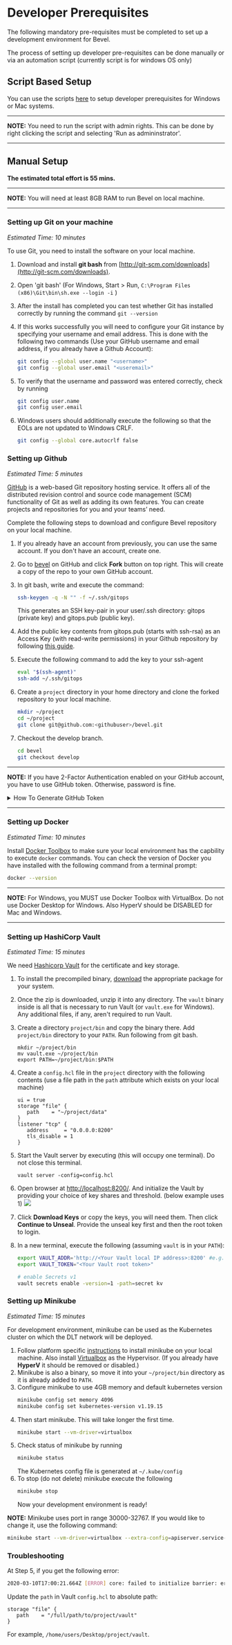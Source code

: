 [//]: # (##############################################################################################)
[//]: # (Copyright Accenture. All Rights Reserved.)
[//]: # (SPDX-License-Identifier: Apache-2.0)
[//]: # (##############################################################################################)

# Developer Prerequisites

The following mandatory pre-requisites must be completed to set up a development environment for Bevel.  

The process of setting up developer pre-requisites can be done manually or via an automation script (currently script is for windows OS only)

## Script Based Setup
You can use the scripts [here](https://github.com/hyperledger/bevel/tree/main/platforms/shared/scripts) to setup developer prerequisites for Windows or Mac systems.   

---

**NOTE:** You need to run the script with admin rights. This can be done by right clicking the script and selecting 'Run as admininstrator'. 

---

## Manual Setup

**The estimated total effort is 55 mins.**

---

**NOTE:** You will need at least 8GB RAM to run Bevel on local machine. 

---

### Setting up Git on your machine

_Estimated Time: 10 minutes_

To use Git, you need to install the software on your local machine.

1. Download and install **git bash** from [http://git-scm.com/downloads](http://git-scm.com/downloads).
1. Open 'git bash' (For Windows, Start > Run, `C:\Program Files (x86)\Git\bin\sh.exe --login -i` )
1. After the install has completed you can test whether Git has installed correctly by running the command `git --version`
1. If this works successfully you will need to configure your Git instance by specifying your username and email address. This is done with the following two commands (Use your GitHub username and email address, if you already have a Github Account):
   ```bash
   git config --global user.name "<username>"
   git config --global user.email "<useremail>"
   ```
1. To verify that the username and password was entered correctly, check by running

   ```bash
   git config user.name
   git config user.email
   ```

1. Windows users should additionally execute the following so that the EOLs are not updated to Windows CRLF.

   ```bash
   git config --global core.autocrlf false
   ```

### Setting up Github

_Estimated Time: 5 minutes_

[GitHub](https://github.com/) is a web-based Git repository hosting service. It offers all of the distributed revision control and source code management (SCM) functionality of Git as well as adding its own features. You can create projects and repositories for you and your teams’ need.

Complete the following steps to download and configure Bevel repository on your local machine.

1. If you already have an account from previously, you can use the same account. If you don't have an account, create one.
1. Go to [bevel](https://github.com/hyperledger/bevel) on GitHub and click **Fork** button on top right. This will create a copy of the repo to your own GitHub account.
1. In git bash, write and execute the command:

   ```bash
   ssh-keygen -q -N "" -f ~/.ssh/gitops
   ```

   This generates an SSH key-pair in your user/.ssh directory: gitops (private key) and gitops.pub (public key).

1. Add the public key contents from gitops.pub (starts with ssh-rsa) as an Access Key (with read-write permissions) in your Github repository by following [this guide](https://help.github.com/en/github/authenticating-to-github/adding-a-new-ssh-key-to-your-github-account).
1. Execute the following command to add the key to your ssh-agent
   ```bash
   eval "$(ssh-agent)"
   ssh-add ~/.ssh/gitops
   ```
1. Create a `project` directory in your home directory and clone the forked repository to your local machine.
   ```bash
   mkdir ~/project
   cd ~/project
   git clone git@github.com:<githubuser>/bevel.git
   ```
1. Checkout the develop branch.
   ```bash
   cd bevel
   git checkout develop
   ```

---

**NOTE:** If you have 2-Factor Authentication enabled on your GitHub account, you have to use GitHub token. Otherwise, password is fine.

<details>
  <summary>How To Generate GitHub Token</summary>
  
   1. On GitHub page, click your profile icon and then click **Settings**.
   2. On the sidebar, click **Developer settings**.
   3. On the sidebar, click **Personal access tokens**.
   4. Click **Generate new token**.
   5. Add a token description, enable suitable access and click **Generate token**.
   6. Copy the token to a secure location or password management app.

For security reasons, after you leave the page, you can no longer see the token again.

</details>

---

### Setting up Docker

_Estimated Time: 10 minutes_

Install [Docker Toolbox](https://docs.docker.com/toolbox/overview/) to make sure your local environment has the capbility to execute `docker` commands.
You can check the version of Docker you have installed with the following
command from a terminal prompt:

```bash
docker --version
```

---

**NOTE:** For Windows, you MUST use Docker Toolbox with VirtualBox. Do not use Docker Desktop for Windows. Also HyperV should be DISABLED for Mac and Windows.

---

### Setting up HashiCorp Vault

_Estimated Time: 15 minutes_

We need [Hashicorp Vault](https://www.vaultproject.io/) for the certificate and key storage.

1. To install the precompiled binary, [download](https://www.vaultproject.io/downloads/) the appropriate package for your system.
1. Once the zip is downloaded, unzip it into any directory. The `vault` binary inside is all that is necessary to run Vault (or `vault.exe` for Windows). Any additional files, if any, aren't required to run Vault.

1. Create a directory `project/bin` and copy the binary there. Add `project/bin` directory to your `PATH`. Run following from git bash.
   ```
   mkdir ~/project/bin
   mv vault.exe ~/project/bin
   export PATH=~/project/bin:$PATH
   ```
1. Create a `config.hcl` file in the `project` directory with the following contents (use a file path in the `path` attribute which exists on your local machine)
   ```
   ui = true
   storage "file" {
      path    = "~/project/data"
   }
   listener "tcp" {
      address     = "0.0.0.0:8200"
      tls_disable = 1
   }
   ```
1. Start the Vault server by executing (this will occupy one terminal). Do not close this terminal.
   ```
   vault server -config=config.hcl
   ```
1. Open browser at [http://localhost:8200/](http://localhost:8200/). And initialize the Vault by providing your choice of key shares and threshold. (below example uses 1)
   ![](./../_static/vault-init.png)
1. Click **Download Keys** or copy the keys, you will need them. Then click **Continue to Unseal**. Provide the unseal key first and then the root token to login.
1. In a new terminal, execute the following (assuming `vault` is in your `PATH`):
   ```bash
   export VAULT_ADDR='http://<Your Vault local IP address>:8200' #e.g. http://192.168.0.1:8200
   export VAULT_TOKEN="<Your Vault root token>"

   # enable Secrets v1
   vault secrets enable -version=1 -path=secret kv   
   ```

### Setting up Minikube

_Estimated Time: 15 minutes_

For development environment, minikube can be used as the Kubernetes cluster on which the DLT network will be deployed.

1. Follow platform specific [instructions](https://kubernetes.io/docs/tasks/tools/install-minikube/) to install minikube on your local machine. Also install [Virtualbox](https://www.virtualbox.org/wiki/Downloads) as the Hypervisor. (If you already have **HyperV** it should be removed or disabled.)
1. Minikube is also a binary, so move it into your `~/project/bin` directory as it is already added to `PATH`.
1. Configure minikube to use 4GB memory and default kubernetes version
   ```bash
   minikube config set memory 4096
   minikube config set kubernetes-version v1.19.15
   ```
1. Then start minikube. This will take longer the first time.
   ```bash
   minikube start --vm-driver=virtualbox
   ```
1. Check status of minikube by running
   ```bash
   minikube status
   ```
   The Kubernetes config file is generated at `~/.kube/config`
1. To stop (do not delete) minikube execute the following
   ```bash
   minikube stop
   ```
   Now your development environment is ready!

**NOTE:** Minikube uses port in range 30000-32767. If you would like to change it, use the following command:

```bash
minikube start --vm-driver=virtualbox --extra-config=apiserver.service-node-port-range=15000-20000
```

### Troubleshooting

At Step 5, if you get the following error:

```bash
2020-03-10T17:00:21.664Z [ERROR] core: failed to initialize barrier: error="failed to persist keyring: mkdir /project: permission denied"
```

Update the `path` in Vault `config.hcl` to absolute path:

```
storage "file" {
   path    = "/full/path/to/project/vault"
}
```

For example, `/home/users/Desktop/project/vault`.
